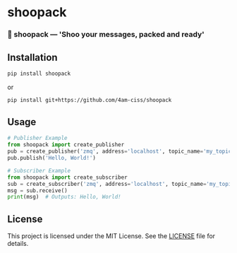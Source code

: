 # shoopack 

### 💨 shoopack — 'Shoo your messages, packed and ready'

## Installation

```bash
pip install shoopack
```
or 
```bash
pip install git+https://github.com/4am-ciss/shoopack
```

## Usage

```python
# Publisher Example
from shoopack import create_publisher
pub = create_publisher('zmq', address='localhost', topic_name='my_topic')
pub.publish('Hello, World!')
```

```python
# Subscriber Example
from shoopack import create_subscriber
sub = create_subscriber('zmq', address='localhost', topic_name='my_topic')
msg = sub.receive()
print(msg)  # Outputs: Hello, World!
```

## License
This project is licensed under the MIT License. See the [LICENSE](LICENSE) file for details.
